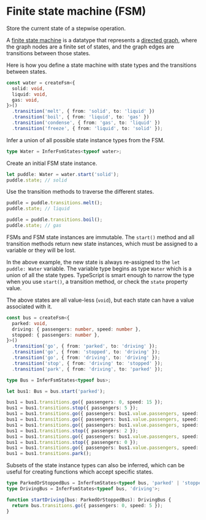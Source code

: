 # Finite state machine (FSM)

Store the current state of a stepwise operation.

A [finite state machine](https://en.wikipedia.org/wiki/Finite-state_machine) is a datatype that represents a [directed graph](https://en.wikipedia.org/wiki/Directed_graph), where the graph nodes are a finite set of states, and the graph edges are transitions between those states.

Here is how you define a state machine with state types and the transitions between states.

```ts
const water = createFsm<{
  solid: void,
  liquid: void,
  gas: void,
}>()
  .transition('melt', { from: 'solid', to: 'liquid' })
  .transition('boil', { from: 'liquid', to: 'gas' })
  .transition('condense', { from: 'gas', to: 'liquid' })
  .transition('freeze', { from: 'liquid', to: 'solid' });
```

Infer a union of all possible state instance types from the FSM.

```ts
type Water = InferFsmStates<typeof water>;
```

Create an initial FSM state instance.

```ts
let puddle: Water = water.start('solid');
puddle.state; // solid
```

Use the transition methods to traverse the different states.

```ts
puddle = puddle.transitions.melt();
puddle.state; // liquid

puddle = puddle.transitions.boil();
puddle.state; // gas
```

FSMs and FSM state instances are immutable. The `start()` method and all transition methods return new state instances, which must be assigned to a variable or they will be lost.

In the above example, the new state is always re-assigned to the `let puddle: Water` variable. The variable type begins as type `Water` which is a union of all the state types. TypeScript is smart enough to narrow the type when you use `start()`, a transition method, or check the `state` property value.

The above states are all value-less (`void`), but each state can have a value associated with it.

```ts
const bus = createFsm<{
  parked: void,
  driving: { passengers: number, speed: number },
  stopped: { passengers: number },
}>()
  .transition('go', { from: 'parked', to: 'driving' });
  .transition('go', { from: 'stopped', to: 'driving' });
  .transition('go', { from: 'driving', to: 'driving' });
  .transition('stop', { from: 'driving' to: 'stopped' });
  .transition('park', { from: 'driving', to: 'parked' });

type Bus = InferFsmStates<typeof bus>;

let bus1: Bus = bus.start('parked');

bus1 = bus1.transitions.go({ passengers: 0, speed: 15 });
bus1 = bus1.transitions.stop({ passengers: 5 });
bus1 = bus1.transitions.go({ passengers: bus1.value.passengers, speed: 25 });
bus1 = bus1.transitions.go({ passengers: bus1.value.passengers, speed: 55 });
bus1 = bus1.transitions.go({ passengers: bus1.value.passengers, speed: 25 });
bus1 = bus1.transitions.stop({ passengers: 2 });
bus1 = bus1.transitions.go({ passengers: bus1.value.passengers, speed: 25 });
bus1 = bus1.transitions.stop({ passengers: 0 });
bus1 = bus1.transitions.go({ passengers: bus1.value.passengers, speed: 15 });
bus1 = bus1.transitions.park();
```

Subsets of the state instance types can also be inferred, which can be useful for creating functions which accept specific states.

```ts
type ParkedOrStoppedBus = InferFsmStates<typeof bus, 'parked' | 'stopped'>;
type DrivingBus = InferFsmStates<typeof bus, 'driving'>;

function startDriving(bus: ParkedOrStoppedBus): DrivingBus {
  return bus.transitions.go({ passengers: 0, speed: 5 });
}
```
